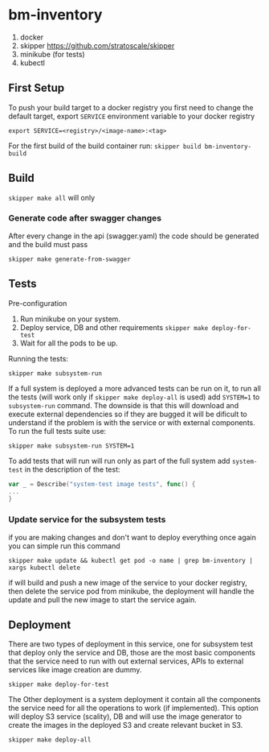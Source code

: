 # bm-inventory

1. docker
2. skipper https://github.com/stratoscale/skipper
3. minikube (for tests)
4. kubectl


## First Setup

To push your build target to a docker registry you first need to change the default target, export `SERVICE` environment variable to your docker registry

```shell script
export SERVICE=<registry>/<image-name>:<tag>
```

For the first build of the build container run:
`skipper build bm-inventory-build`

## Build

`skipper make all` will only

### Generate code after swagger changes

After every change in the api (swagger.yaml) the code should be generated and the build must pass

`skipper make generate-from-swagger`

## Tests
Pre-configuration
1. Run minikube on your system.
2. Deploy service, DB and other requirements `skipper make deploy-for-test`
3. Wait for all the pods to be up.

Running the tests:

`skipper make subsystem-run`

If a full system is deployed a more advanced tests can be run on it, to run all the tests (will work only if `skipper make deploy-all` is used) add `SYSTEM=1` to `subsystem-run` command. The downside is that this will download and execute external dependencies so if they are bugged it will be dificult to understand if the problem is with the service or with external components. To run the full tests suite use:

`skipper make subsystem-run SYSTEM=1`

To add tests that will run will run only as part of the full system add `system-test` in the description of the test:

```go
var _ = Describe("system-test image tests", func() {
...
}
```

### Update service for the subsystem tests

if you are making changes and don't want to deploy everything once again you can simple run this command

`skipper make update && kubectl get pod -o name | grep bm-inventory | xargs kubectl delete`

if will build and push a new image of the service to your docker registry, then delete the service pod from minikube, the deployment will handle the update and pull the new image to start the service again.

## Deployment

There are two types of deployment in this service, one for subsystem test that deploy only the service and DB, those are the most basic components that the service need to run with out external services, APIs to external services like image creation are dummy.

`skipper make deploy-for-test`

The Other deployment is a system deployment it contain all the components the service need for all the operations to work (if implemented).
This option will deploy S3 service (scality), DB and will use the image generator to create the images in the deployed S3 and create relevant bucket in S3.

`skipper make deploy-all`
